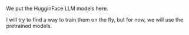 We put the HugginFace LLM models here.

I will try to find a way to train them on the fly, but for now, we will use the pretrained models.
```